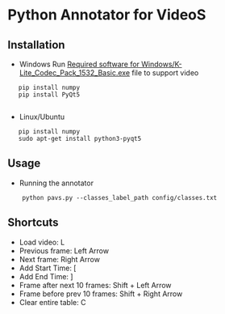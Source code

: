 # Python Annotator for VideoS

## Installation
 * Windows
 Run [Required software for Windows/K-Lite_Codec_Pack_1532_Basic.exe](https://github.com/dyfanmo/exercise_video_annotator/blob/main/Required%20software%20for%20Windows/K-Lite_Codec_Pack_1532_Basic.exe) file to support video
  ```
     pip install numpy
     pip install PyQt5
    
```

 * Linux/Ubuntu
  ```
     pip install numpy
     sudo apt-get install python3-pyqt5
```

## Usage
   * Running the annotator
 ```
     python pavs.py --classes_label_path config/classes.txt 

```

## Shortcuts
- Load video: L
- Previous frame: Left Arrow
- Next frame: Right Arrow
- Add Start Time: [
- Add End Time: ]
- Frame after next 10 frames: Shift + Left Arrow
- Frame before prev 10 frames: Shift + Right Arrow
- Clear entire table: C
